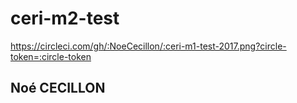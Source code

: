 # ceri-m2-test

https://circleci.com/gh/:NoeCecillon/:ceri-m1-test-2017.png?circle-token=:circle-token

## Noé CECILLON

